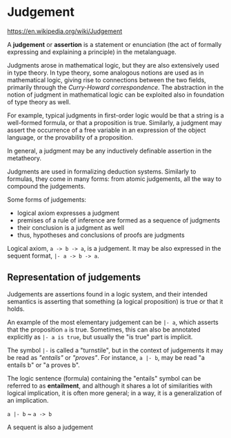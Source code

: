 # Judgement

https://en.wikipedia.org/wiki/Judgement

A **judgement** or **assertion** is a statement or enunciation (the act of formally expressing and explaining a principle) in the metalanguage.

Judgments arose in mathematical logic, but they are also extensively used in type theory. In type theory, some analogous notions are used as in mathematical logic, giving rise to connections between the two fields, primarily through the *Curry-Howard correspondence*. The abstraction in the notion of judgment in mathematical logic can be exploited also in foundation of type theory as well.

For example, typical judgments in first-order logic would be that a string is a well-formed formula, or that a proposition is true. Similarly, a judgment may assert the occurrence of a free variable in an expression of the object language, or the provability of a proposition.

In general, a judgment may be any inductively definable assertion in the metatheory.

Judgments are used in formalizing deduction systems. Similarly to formulas, they come in many forms: from atomic judgements, all the way to compound the judgements.

Some forms of judgements:
- logical axiom expresses a judgment
- premises of a rule of inference are formed as a sequence of judgments
- their conclusion is a judgment as well
- thus, hypotheses and conclusions of proofs are judgments

Logical axiom, `a -> b -> a`, is a judgement. It may be also expressed in the sequent format, `|- a -> b -> a`.


## Representation of judgements

Judgements are assertions found in a logic system, and their intended semantics is asserting that something (a logical proposition) is true or that it holds.

An example of the most elementary judgement can be `|- a`, which asserts that the proposition `a` is true. Sometimes, this can also be annotated explicitly as `|- a is true`, but usually the "is true" part is implicit.

The symbol `|-` is called a "turnstile", but in the context of judgements it may be read as *"entails"* or *"proves"*. For instance, `a |- b`, may be read "a entails b" or "a proves b".

The logic sentence (formula) containing the "entails" symbol can be referred to as **entailment**, and although it shares a lot of similarities with logical implication, it is often more general; in a way, it is a generalization of an implication.

`a |- b` ~ `a -> b`

A sequent is also a judgement

